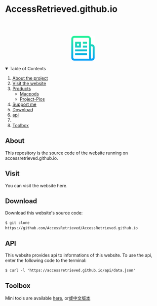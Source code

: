 # AccessRetrieved.github.io

<p align="center">
  <a href="https://github.com/AccessRetrieved/AccessRetrieved.github.io">
    <br><br><br>
    <img src="images/logo.png" alt="Logo" width="80" height="80"> 
  </a>
</p>

<details open="open">
    <summary>Table of Contents</summary>
    <ol>
        <li>
            <a href="#about">About the project</a>
        </li>
        <li>
            <a href="#visit">Visit the website</a>
        </li>
        <li>
            <a href="#products">Products</a>
            <ul>
                <li><a href="https://accessretrieved.github.io/Macpods/app.html">Macpods</a><br></li>
                <li><a href="https://accessretrieved.github.io/project-pios/app.html">Project-Pios</a></li>
            </ul>
        </li>
        <li>
            <a href="https://accessretrieved.github.io/sponsor.html">Support me</a>
        </li>
        <li>
            <a href="#downlaod">Download</a>
        </li>
        <li>
            <a href="#api">api</a>
        <li>
        <li>
            <a href="#toolbox">Toolbox</a>
        </li>
    </ol>
</details>

<a name="#about">
<h2>About</h2>
<p>This repository is the source code of the website running on <a href="https://accessretrieved.github.io" style="text-decoration: none">accessretrieved.github.io</a>.</p>

<a name="#visit">
<h2>Visit</h2>
<p>You can visit the website <a href="https://accessretrieved.github.io" style="text-decoration: none">here</a>.</p>

<a name="#download">
<h2>Download</h2>
<p>Download this website's source code:</p>
<code>$ git clone https://github.com/AccessRetrieved/AccessRetrieved.github.io</code>

<a name="#api">
<h2>API</h2>
<p>This website provides api to informations of this website. To use the api, enter the following code to the terminal:</p>
<code>$ curl -l 'https://accessretrieved.github.io/api/data.json'</code>

<a name="#toolbox">
<h2>Toolbox</h2>
<p>Mini tools are available <a href="https://accessretrieved.github.io/toolbox.html">here</a>, or<a href="https://accessretrieved.github.io/toolbox_zh-cn.html">或中文版本</a>